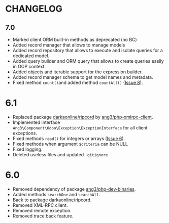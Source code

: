 CHANGELOG
=========

7.0
---

* Marked client ORM built-in methods as deprecated (no BC)
* Added record manager that allows to manage models
* Added record repository that allows to execute and isolate queries for a dedicated model.
* Added query builder and ORM query that allows to create queries easily in OOP context.
* Added objects and iterable support for the expression builder.
* Added record manager schema to get model names and metadata.
* Fixed method ```count()```and added method ```countAll()``` 
  ([Issue 8](#https://github.com/Ang3/php-odoo-api-client/issues/8)).

6.1
===

- Replaced package [darkaonline/ripcord](https://packagist.org/packages/DarkaOnLine/Ripcord) by
  [ang3/php-xmlrpc-client](https://packagist.org/packages/ang3/php-xmlrpc-client).
- Implemented interface ```Ang3\Component\Odoo\Exception\ExceptionInterface``` for all client exceptions.
- Fixed methods ```read()``` for integers or arrays ([Issue 6](https://github.com/Ang3/php-odoo-api-client/issues/6)).
- Fixed methods when argument ```$criteria``` can be NULL
- Fixed logging.
- Deleted useless files and updated ```.gitignore```

6.0
===

- Removed dependency of package [ang3/php-dev-binaries](https://packagist.org/packages/ang3/php-dev-binaries).
- Added methods ```searchOne``` and ```searchAll```.
- Back to package [darkaonline/ripcord](https://packagist.org/packages/DarkaOnLine/Ripcord).
- Removed XML-RPC client.
- Removed remote exception.
- Removed trace back feature.